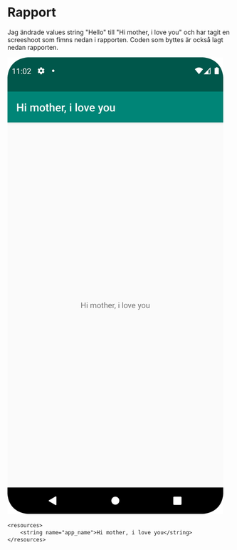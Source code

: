 
# Rapport



Jag ändrade values string "Hello" till "Hi mother, i love you" och har tagit en screeshoot som fimns
nedan i rapporten. Coden som byttes är också lagt nedan rapporten. 




![](Screenshot_20230329_110220.png)

```
<resources>
    <string name="app_name">Hi mother, i love you</string>
</resources>
```









